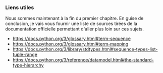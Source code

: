 ### Liens utiles

Nous sommes maintenant à la fin du premier chapitre. En guise de conclusion, je vais vous fournir une liste de sources tirées de la documentation officielle permettant d'aller plus loin sur ces sujets.

* <https://docs.python.org/3/glossary.html#term-sequence>
* <https://docs.python.org/3/glossary.html#term-mapping>
* <https://docs.python.org/3/library/stdtypes.html#sequence-types-list-tuple-range>
* <https://docs.python.org/3/reference/datamodel.html#the-standard-type-hierarchy>
